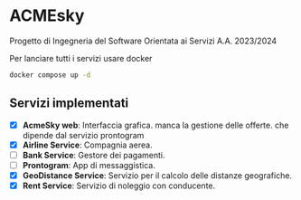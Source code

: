 # ACMEsky

Progetto di Ingegneria del Software Orientata ai Servizi A.A. 2023/2024

Per lanciare tutti i servizi usare docker

```bash
docker compose up -d
```

## Servizi implementati
- [x] **AcmeSky web**: Interfaccia grafica. manca la gestione delle offerte. che dipende dal servizio prontogram
- [x] **Airline Service**: Compagnia aerea. 
- [ ] **Bank Service**: Gestore dei pagamenti.
- [ ] **Prontogram**: App  di messaggistica.
- [x] **GeoDistance Service**: Servizio per il calcolo delle distanze geografiche.
- [x] **Rent Service**: Servizio di noleggio con conducente.
